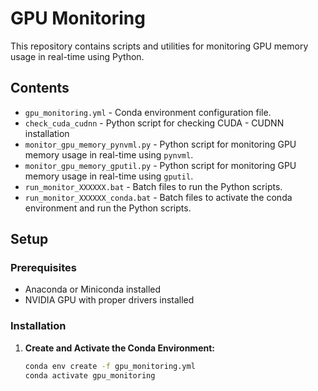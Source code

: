 # GPU Monitoring

This repository contains scripts and utilities for monitoring GPU memory usage in real-time using Python.

## Contents

- `gpu_monitoring.yml` - Conda environment configuration file.
- `check_cuda_cudnn` - Python script for checking CUDA - CUDNN installation
- `monitor_gpu_memory_pynvml.py` - Python script for monitoring GPU memory usage in real-time using `pynvml`.
- `monitor_gpu_memory_gputil.py` - Python script for monitoring GPU memory usage in real-time using `gputil`.
- `run_monitor_XXXXXX.bat` - Batch files to run the Python scripts.
- `run_monitor_XXXXXX_conda.bat` - Batch files to activate the conda environment and run the Python scripts.


## Setup

### Prerequisites

- Anaconda or Miniconda installed
- NVIDIA GPU with proper drivers installed

### Installation

1. **Create and Activate the Conda Environment:**

   ```bash
   conda env create -f gpu_monitoring.yml
   conda activate gpu_monitoring
